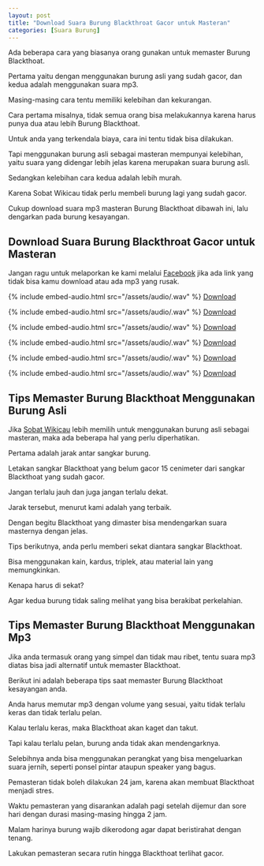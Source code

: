 ```yaml
---
layout: post
title: "Download Suara Burung Blackthroat Gacor untuk Masteran"
categories: [Suara Burung]
---
```


Ada beberapa cara yang biasanya orang gunakan untuk memaster Burung Blackthoat.

Pertama yaitu dengan menggunakan burung asli yang sudah gacor, dan kedua adalah menggunakan suara mp3.

Masing-masing cara tentu memiliki kelebihan dan kekurangan.

Cara pertama misalnya, tidak semua orang bisa melakukannya karena harus punya dua atau lebih Burung Blackthoat.

Untuk anda yang terkendala biaya, cara ini tentu tidak bisa dilakukan.

Tapi menggunakan burung asli sebagai masteran mempunyai kelebihan, yaitu suara yang didengar lebih jelas karena merupakan suara burung asli.

Sedangkan kelebihan cara kedua adalah lebih murah.

Karena Sobat Wikicau tidak perlu membeli burung lagi yang sudah gacor.

Cukup download suara mp3 masteran Burung Blackthoat dibawah ini, lalu dengarkan pada burung kesayangan.

## Download Suara Burung Blackthroat Gacor untuk Masteran

Jangan ragu untuk melaporkan ke kami melalui [Facebook](https://facebook.com/wikicau) jika ada link yang tidak bisa kamu download atau ada mp3 yang rusak.

{% include embed-audio.html src="/assets/audio/<audio-source-name>.wav" %}
[Download](https://bit.ly/2WWw7Sy)

{% include embed-audio.html src="/assets/audio/<audio-source-name>.wav" %}
[Download](https://bit.ly/2Y3aqSr)

{% include embed-audio.html src="/assets/audio/<audio-source-name>.wav" %}
[Download](https://bit.ly/2L7fBx5)

{% include embed-audio.html src="/assets/audio/<audio-source-name>.wav" %}
[Download](https://bit.ly/2ZHDwqX)

{% include embed-audio.html src="/assets/audio/<audio-source-name>.wav" %}
[Download](https://bit.ly/2N3BcZJ)

{% include embed-audio.html src="/assets/audio/<audio-source-name>.wav" %}
[Download](https://bit.ly/2N3BcZJ)

## Tips Memaster Burung Blackthoat Menggunakan Burung Asli

Jika [Sobat Wikicau](https://wikicau.com/) lebih memilih untuk menggunakan burung asli sebagai masteran, maka ada beberapa hal yang perlu diperhatikan.

Pertama adalah jarak antar sangkar burung.

Letakan sangkar Blackthoat yang belum gacor 15 cenimeter dari sangkar Blackthoat yang sudah gacor.

Jangan terlalu jauh dan juga jangan terlalu dekat.

Jarak tersebut, menurut kami adalah yang terbaik.

Dengan begitu Blackthoat yang dimaster bisa mendengarkan suara masternya dengan jelas.

Tips berikutnya, anda perlu memberi sekat diantara sangkar Blackthoat.

Bisa menggunakan kain, kardus, triplek, atau material lain yang memungkinkan.

Kenapa harus di sekat?

Agar kedua burung tidak saling melihat yang bisa berakibat perkelahian.

## Tips Memaster Burung Blackthoat Menggunakan Mp3

Jika anda termasuk orang yang simpel dan tidak mau ribet, tentu suara mp3 diatas bisa jadi alternatif untuk memaster Blackthoat.

Berikut ini adalah beberapa tips saat memaster Burung Blackthoat kesayangan anda.

Anda harus memutar mp3 dengan volume yang sesuai, yaitu tidak terlalu keras dan tidak terlalu pelan.

Kalau terlalu keras, maka Blackthoat akan kaget dan takut.

Tapi kalau terlalu pelan, burung anda tidak akan mendengarknya.

Selebihnya anda bisa menggunakan perangkat yang bisa mengeluarkan suara jernih, seperti ponsel pintar ataupun speaker yang bagus.

Pemasteran tidak boleh dilakukan 24 jam, karena akan membuat Blackthoat menjadi stres.

Waktu pemasteran yang disarankan adalah pagi setelah dijemur dan sore hari dengan durasi masing-masing hingga 2 jam.

Malam harinya burung wajib dikerodong agar dapat beristirahat dengan tenang.

Lakukan pemasteran secara rutin hingga Blackthoat terlihat gacor.

